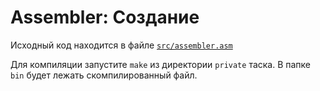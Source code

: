 # Assembler: Создание

Исходный код находится в файле [`src/assembler.asm`](private/src/assembler.asm)

Для компиляции запустите `make` из директории `private` таска. В папке `bin` будет лежать 
скомпилированный файл.
